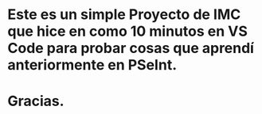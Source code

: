 # Este es un simple Proyecto de IMC que hice en como 10 minutos en VS Code para probar cosas que aprendí anteriormente en PSeInt. 

# Gracias.
